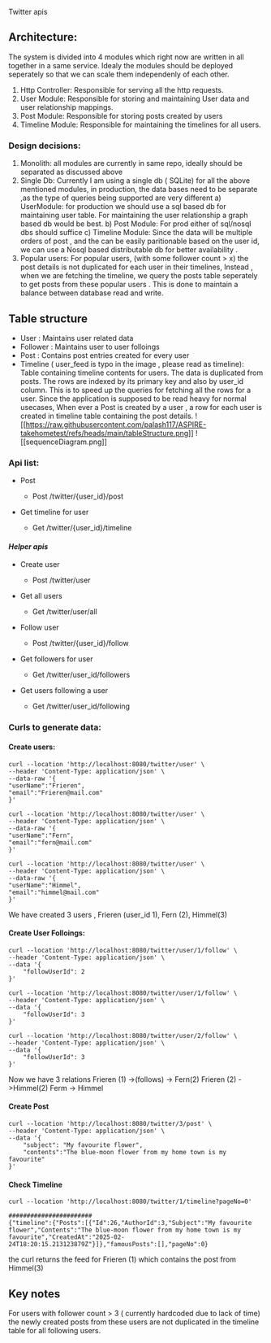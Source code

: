 Twitter apis 
## Architecture:
The system is divided into 4 modules which right now are written in all together in a same service. Idealy the modules should be deployed seperately so that we can scale them independenly of each other. 

1)  Http Controller: Responsible for serving all the http requests.
2)  User Module: Responsible for storing and maintaining User data and user relationship mappings. 
3)  Post Module: Responsible for storing posts created by users
4)  Timeline Module: Responsible for maintaining the timelines for all users. 

### Design decisions: 
1)  Monolith: all modules are currently in same repo, ideally should be separated as discussed above
2) Single Db: Currently I am using a single db ( SQLite) for all the above mentioned modules, in production, the data bases need to be separate  ,as the type of queries being supported are very different
	a) UserModule: for production we should use a sql based db for maintaining user table. For maintaining the user relationship a graph based db would be best.
	b) Post Module: For prod either of sql/nosql dbs should suffice
	c) Timeline Module: Since the data will be multiple orders of post , and the can be easily paritionable based on the user id, we can use a Nosql based distributable db for better availability .
3) Popular users: For popular users, (with some follower count > x) the post details is not duplicated for each user in their timelines, 
   Instead , when we are fetching the timeline, we query the posts table seperately to get posts from these popular users . This is done to maintain a balance between database read and write. 

## Table structure
- User : Maintains user related data
- Follower : Maintains user to user folloings
- Post : Contains post entries created for every user
- Timeline ( user_feed is typo in the image , please read as timeline):  
	Table containing timeline contents for users.  The data is duplicated from posts. 
	The rows are indexed by its primary key and also by user_id column. This is to speed up the queries for fetching all the rows for a user. 
	Since the application is supposed to be read heavy for normal usecases, When ever a Post is created by a user , a row for each user is created in timeline table containing the post details.
![[https://raw.githubusercontent.com/palash117/ASPIRE-takehometest/refs/heads/main/tableStructure.png]]
![[sequenceDiagram.png]]
### Api list:
- Post 
	- Post /twitter/{user_id}/post
		
- Get timeline for user
	- Get /twitter/{user_id}/timeline

#### _Helper apis_

- Create user   
	- Post /twitter/user

- Get all users 
	- Get /twitter/user/all

- Follow user
	- Post /twitter/{user_id}/follow
	
- Get followers for user 
	- Get /twitter/user_id/followers

- Get users following a user
	- Get /twitter/user_id/following


### Curls to generate data:

#### Create users:
```
curl --location 'http://localhost:8080/twitter/user' \
--header 'Content-Type: application/json' \
--data-raw '{
"userName":"Frieren",
"email":"Frieren@mail.com" 
}'

curl --location 'http://localhost:8080/twitter/user' \
--header 'Content-Type: application/json' \
--data-raw '{
"userName":"Fern",
"email":"fern@mail.com" 
}'

curl --location 'http://localhost:8080/twitter/user' \
--header 'Content-Type: application/json' \
--data-raw '{
"userName":"Himmel",
"email":"himmel@mail.com" 
}'

```

We have created 3 users , Frieren (user_id 1), Fern (2), Himmel(3)
#### Create User Folloings:
```
curl --location 'http://localhost:8080/twitter/user/1/follow' \
--header 'Content-Type: application/json' \
--data '{
	"followUserId": 2
}'

curl --location 'http://localhost:8080/twitter/user/1/follow' \
--header 'Content-Type: application/json' \
--data '{
	"followUserId": 3
}'

curl --location 'http://localhost:8080/twitter/user/2/follow' \
--header 'Content-Type: application/json' \
--data '{
	"followUserId": 3
}'

```

Now we have 3 relations
Frieren (1) ->(follows) -> Fern(2)
Frieren (2) ->Himmel(2)
Ferm -> Himmel

#### Create Post 
```
curl --location 'http://localhost:8080/twitter/3/post' \
--header 'Content-Type: application/json' \
--data '{
    "subject": "My favourite flower",
    "contents":"The blue-moon flower from my home town is my favourite"
}'

```

#### Check Timeline
```
curl --location 'http://localhost:8080/twitter/1/timeline?pageNo=0'

#######################
{"timeline":{"Posts":[{"Id":26,"AuthorId":3,"Subject":"My favourite flower","Contents":"The blue-moon flower from my home town is my favourite","CreatedAt":"2025-02-24T18:20:15.213123879Z"}]},"famousPosts":[],"pageNo":0}

```

the curl returns the feed for Frieren (1) which contains the post from  Himmel(3)

## Key notes
For users with follower count > 3 ( currently hardcoded due to lack of time)
the newly created posts from these users are not duplicated in the timeline table for all following users. 
